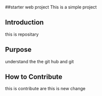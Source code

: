 ##starter web project
 This is a simple project

## Introduction
this is repositary
## Purpose
understand the the git hub and git 
## How to Contribute
 this is contribute are 
this is new change
